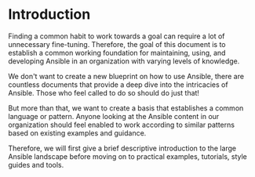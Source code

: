 # Introduction

Finding a common habit to work towards a goal can require a lot of unnecessary fine-tuning. Therefore, the goal of this document is to establish a common working foundation for maintaining, using, and developing Ansible in an organization with varying levels of knowledge.

We don't want to create a new blueprint on how to use Ansible, there are countless documents that provide a deep dive into the intricacies of Ansible. Those who feel called to do so should do just that!

But more than that, we want to create a basis that establishes a common language or pattern. Anyone looking at the Ansible content in our organization should feel enabled to work according to similar patterns based on existing examples and guidance.

Therefore, we will first give a brief descriptive introduction to the large Ansible landscape before moving on to practical examples, tutorials, style guides and tools.  